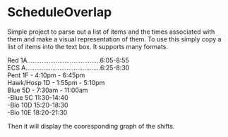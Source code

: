 ScheduleOverlap
===============
 
Simple project to parse out a list of items and the times associated with them and make a visual representation of them.
To use this simply copy a list of items into the text box. It supports many formats.

Red 1A.........................................6:05-8:55</br>
ECS A..........................................6:25-8:30</br>
Pent 1F - 4:10pm - 6:45pm</br>
Hawk/Hosp 1D - 1:55pm - 5:10pm</br>
Blue 5D - 7:30am - 11:00am</br>
-Blue 5C 11:30-14:40</br>
-Bio 10D 15:20-18:30</br>
-Bio 10E 18:20-21:30</br>



Then it will display the cooresponding graph of the shifts.
